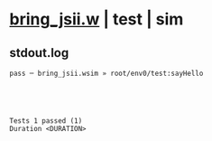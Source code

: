 # [bring_jsii.w](../../../../../examples/tests/valid/bring_jsii.w) | test | sim

## stdout.log
```log
pass ─ bring_jsii.wsim » root/env0/test:sayHello
 




Tests 1 passed (1) 
Duration <DURATION>

```

